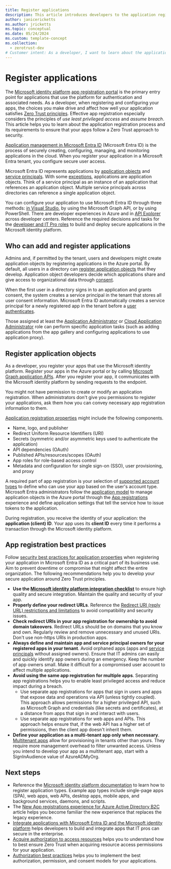 ```yaml
---
title: Register applications
description: This article introduces developers to the application registration process and its requirements. It helps to ensure that apps satisfy Zero Trust principles of use least privileged access and assume breach.
author: janicericketts
ms.author: jricketts
ms.topic: conceptual
ms.date: 05/24/2024
ms.custom: template-concept
ms.collection:
  - zerotrust-dev
# Customer intent: As a developer, I want to learn about the application registration process and its requirements so that I can ensure that my apps satisfy Zero Trust principles of use least privileged access and assume breach.
---
```

# Register applications

The [Microsoft identity platform](/entra/identity-platform/) [app registration portal](/entra/identity-platform/quickstart-register-app) is the primary entry point for applications that use the platform for authentication and associated needs. As a developer, when registering and configuring your apps, the choices you make drive and affect how well your application satisfies [Zero Trust principles](../zero-trust-overview.md). Effective app registration especially considers the principles of *use least privileged access* and *assume breach*. This article helps you to learn about the application registration process and its requirements to ensure that your apps follow a Zero Trust approach to security.

[Application management in Microsoft Entra ID](/entra/identity/enterprise-apps/what-is-application-management) (Microsoft Entra ID) is the process of securely creating, configuring, managing, and monitoring applications in the cloud. When you register your application in a Microsoft Entra tenant, you configure secure user access.

Microsoft Entra ID represents applications by [application objects](/entra/identity-platform/app-objects-and-service-principals#application-object) and [service principals](/entra/identity-platform/app-objects-and-service-principals#service-principal-object). With some [exceptions](/entra/identity-platform/how-applications-are-added#notes-and-exceptions), applications are application objects. Think of a service principal as an instance of an application that references an application object. Multiple service principals across directories can reference a single application object.

You can configure your application to use Microsoft Entra ID through three methods: [in Visual Studio](/visualstudio/azure/vs-active-directory-add-connected-service), by using the Microsoft Graph API, or by using PowerShell. There are developer experiences in Azure and in [API Explorer](/iis-administration/api-explorer/) across developer centers. Reference the required decisions and tasks for the [developer and IT Pro roles](identity-developer-administrator-responsibilities.md) to build and deploy secure applications in the Microsoft identity platform.

## Who can add and register applications

Admins and, if permitted by the tenant, users and developers might create application objects by registering applications in the Azure portal. By default, all users in a directory can [register application objects](/entra/identity-platform/how-applications-are-added#who-has-permission-to-add-applications-to-my-azure-ad-instance) that they develop. Application object developers decide which applications share and give access to organizational data through [consent](/entra/identity-platform/v2-admin-consent).

When the first user in a directory signs in to an application and grants consent, the system creates a service principal in the tenant that stores all user consent information. Microsoft Entra ID automatically creates a service principal for a newly registered app in the tenant before a [user authenticates](user-authentication.md).

Those assigned at least the [Application Administrator](/entra/identity/role-based-access-control/permissions-reference#application-administrator) or [Cloud Application Administrator](/entra/identity/role-based-access-control/permissions-reference#cloud-application-administrator) role can perform specific application tasks (such as adding applications from the app gallery and configuring applications to use application proxy).

## Register application objects

As a developer, you register your apps that use the Microsoft identity platform. Register your apps in the Azure portal or by calling [Microsoft Graph application APIs](/graph/api/resources/application). After you register your app, it communicates with the Microsoft identity platform by sending requests to the endpoint.

You might not have permission to create or modify an application registration. When administrators don't give you permissions to register your applications, ask them how you can convey necessary app registration information to them.

[Application registration properties](/entra/identity-platform/how-applications-are-added#what-are-application-objects-and-where-do-they-come-from) might include the following components.

- Name, logo, and publisher
- Redirect Uniform Resource Identifiers (URI)
- Secrets (symmetric and/or asymmetric keys used to authenticate the application)
- API dependencies (OAuth)
- Published APIs/resources/scopes (OAuth)
- App roles for role-based access control
- Metadata and configuration for single sign-on (SSO), user provisioning, and proxy

A required part of app registration is your selection of [supported account types](identity-supported-account-types.md) to define who can use your app based on the user's account type. Microsoft Entra administrators follow the [application model](/entra/identity-platform/application-model) to manage application objects in the Azure portal through the [App registrations](https://aka.ms/appregistrations) experience and define application settings that tell the service how to issue tokens to the application.

During registration, you receive the identity of your application: the **application (client) ID**. Your app uses its **client ID** every time it performs a transaction through the Microsoft identity platform.

## App registration best practices

Follow [security best practices for application properties](/entra/identity-platform/security-best-practices-for-app-registration) when registering your application in Microsoft Entra ID as a critical part of its business use. Aim to prevent downtime or compromise that might affect the entire organization. The following recommendations help you to develop your secure application around Zero Trust principles.

- **Use the [Microsoft identity platform integration checklist](/entra/identity-platform/identity-platform-integration-checklist)** to ensure high quality and secure integration. Maintain the quality and security of your app.
- **Properly define your redirect URLs**. Reference the [Redirect URI (reply URL) restrictions and limitations](/entra/identity-platform/reply-url) to avoid compatibility and security issues.
- **Check redirect URIs in your app registration for ownership to avoid domain takeovers**. Redirect URLs should be on domains that you know and own. Regularly review and remove unnecessary and unused URIs. Don't use non-https URIs in production apps.
- **Always define and maintain app and service principal owners for your registered apps in your tenant**. Avoid orphaned apps (apps and [service principals](/entra/identity-platform/app-objects-and-service-principals) without assigned owners). Ensure that IT admins can easily and quickly identify app owners during an emergency. Keep the number of app owners small. Make it difficult for a compromised user account to affect multiple applications.
- **Avoid using the same app registration** **for multiple apps**. Separating app registrations helps you to enable least privileged access and reduce impact during a breach.
  - Use separate app registrations for apps that sign in users and apps that expose data and operations via API (unless tightly coupled). This approach allows permissions for a higher privileged API, such as Microsoft Graph and credentials (like secrets and certificates), at a distance from apps that sign in and interact with users.
  - Use separate app registrations for web apps and APIs. This approach helps ensure that, if the web API has a higher set of permissions, then the client app doesn't inherit them.
- **Define your application as a multi-tenant app only when necessary**. [Multitenant apps](/entra/identity-platform/howto-convert-app-to-be-multi-tenant) allow for provisioning in tenants other than yours. They require more management overhead to filter unwanted access. Unless you intend to develop your app as a multitenant app, start with a SignInAudience value of AzureADMyOrg.

## Next steps

- Reference the [Microsoft identity platform documentation](/entra/identity-platform/) to learn how to register application types. Example app types include single-page apps (SPA), web apps, web APIs, desktop apps, mobile apps, and background services, daemons, and scripts.
- The [New App registrations experience for Azure Active Directory B2C](/azure/active-directory-b2c/app-registrations-training-guide) article helps you become familiar the new experience that replaces the legacy experience.
- [Integrate applications with Microsoft Entra ID and the Microsoft identity platform](integrate-apps-microsoft-identity-platform.md) helps developers to build and integrate apps that IT pros can secure in the enterprise.
- [Acquire authorization to access resources](acquire-application-authorization-to-access-resources.md) helps you to understand how to best ensure Zero Trust when acquiring resource access permissions for your application.
- [Authorization best practices](developer-strategy-authorization-best-practices.md) helps you to implement the best authorization, permission, and consent models for your applications.
